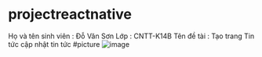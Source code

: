 # projectreactnative
Họ và tên sinh viên : Đỗ Văn Sơn
Lớp : CNTT-K14B
Tên đề tài : Tạo trang Tin tức cập nhật tin tức
#picture
![image](https://user-images.githubusercontent.com/55651538/66659953-901eb500-ec6e-11e9-9dad-3ddacd7950e8.png)

